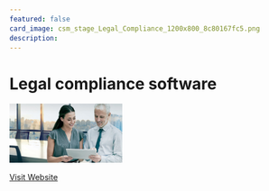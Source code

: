 ```yaml
---
featured: false
card_image: csm_stage_Legal_Compliance_1200x800_8c80167fc5.png
description: 
---
```


# Legal compliance software
<img src="csm_stage_Legal_Compliance_1200x800_8c80167fc5.png" alt="Logo" style="max-width: 200px; height: auto;">

<a href="https://www.quentic.com/software/legal-compliance/">Visit Website</a>  

